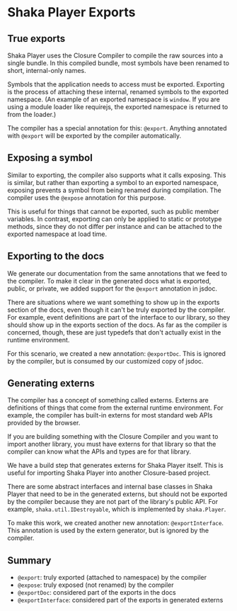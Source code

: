# Shaka Player Exports

## True exports

Shaka Player uses the Closure Compiler to compile the raw sources into a single
bundle.  In this compiled bundle, most symbols have been renamed to short,
internal-only names.

Symbols that the application needs to access must be exported.  Exporting is the
process of attaching these internal, renamed symbols to the exported namespace.
(An example of an exported namespace is `window`.  If you are using a module
loader like requirejs, the exported namespace is returned to from the loader.)

The compiler has a special annotation for this: `@export`.  Anything annotated
with `@export` will be exported by the compiler automatically.


## Exposing a symbol

Similar to exporting, the compiler also supports what it calls exposing.  This
is similar, but rather than exporting a symbol to an exported namespace,
exposing prevents a symbol from being renamed during compilation.  The compiler
uses the `@expose` annotation for this purpose.

This is useful for things that cannot be exported, such as public member
variables.  In contrast, exporting can only be applied to static or prototype
methods, since they do not differ per instance and can be attached to the
exported namespace at load time.


## Exporting to the docs

We generate our documentation from the same annotations that we feed to the
compiler.  To make it clear in the generated docs what is exported, public, or
private, we added support for the `@export` annotation in jsdoc.

There are situations where we want something to show up in the exports section
of the docs, even though it can't be truly exported by the compiler.  For
example, event definitions are part of the interface to our library, so they
should show up in the exports section of the docs.  As far as the compiler is
concerned, though, these are just typedefs that don't actually exist in the
runtime environment.

For this scenario, we created a new annotation: `@exportDoc`.  This is ignored
by the compiler, but is consumed by our customized copy of jsdoc.


## Generating externs

The compiler has a concept of something called externs.  Externs are definitions
of things that come from the external runtime environment.  For example, the
compiler has built-in externs for most standard web APIs provided by the
browser.

If you are building something with the Closure Compiler and you want to import
another library, you must have externs for that library so that the compiler can
know what the APIs and types are for that library.

We have a build step that generates externs for Shaka Player itself.  This is
useful for importing Shaka Player into another Closure-based project.

There are some abstract interfaces and internal base classes in Shaka Player
that need to be in the generated externs, but should not be exported by the
compiler because they are not part of the library's public API.  For example,
`shaka.util.IDestroyable`, which is implemented by `shaka.Player`.

To make this work, we created another new annotation: `@exportInterface`.  This
annotation is used by the extern generator, but is ignored by the compiler.


## Summary

 - `@export`: truly exported (attached to namespace) by the compiler
 - `@expose`: truly exposed (not renamed) by the compiler
 - `@exportDoc`: considered part of the exports in the docs
 - `@exportInterface`: considered part of the exports in generated externs
